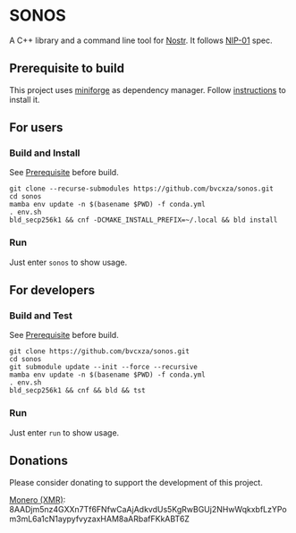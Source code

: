 # SONOS

A C++ library and a command line tool for [Nostr](https://nostr.com). It follows [NIP-01](https://github.com/nostr-protocol/nips/blob/master/01.md) spec.

## Prerequisite to build

This project uses [miniforge](https://github.com/conda-forge/miniforge) as dependency manager. Follow [instructions](https://github.com/conda-forge/miniforge#install) to install it.

## For users

### Build and Install

See [Prerequisite](#prerequisite-to-build) before build.

```
git clone --recurse-submodules https://github.com/bvcxza/sonos.git
cd sonos
mamba env update -n $(basename $PWD) -f conda.yml
. env.sh
bld_secp256k1 && cnf -DCMAKE_INSTALL_PREFIX=~/.local && bld install
```

### Run

Just enter `sonos` to show usage.

## For developers

### Build and Test

See [Prerequisite](#prerequisite-to-build) before build.

```
git clone https://github.com/bvcxza/sonos.git
cd sonos
git submodule update --init --force --recursive
mamba env update -n $(basename $PWD) -f conda.yml
. env.sh
bld_secp256k1 && cnf && bld && tst
```

### Run

Just enter `run` to show usage.

## Donations

Please consider donating to support the development of this project.

[Monero (XMR)](https://www.getmonero.org): 8AADjm5nz4GXXn7Tf6FNfwCaAjAdkvdUs5KgRwBGUj2NHwWqkxbfLzYPom3mL6a1cN1aypyfvyzaxHAM8aARbafFKkABT6Z

